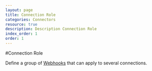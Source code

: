 ```yaml
---
layout: page
title: Connection Role
categories: Connectors
resource: true
description: Description Connection Role
index_order: 1
order: 1
---
```


#Connection Role

Define a group of [Webhooks]({{site.baseurl}}/connectors/webhooks) that can apply to several connections.
